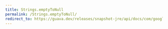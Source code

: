 ```yaml
---
title: Strings.emptyToNull
permalink: /Strings.emptyToNull/
redirect_to: https://guava.dev/releases/snapshot-jre/api/docs/com/google/common/base/Strings.html#emptyToNull-java.lang.String-
---
```

